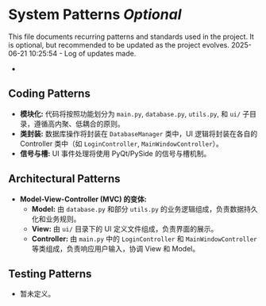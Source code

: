 # System Patterns *Optional*

This file documents recurring patterns and standards used in the project.
It is optional, but recommended to be updated as the project evolves.
2025-06-21 10:25:54 - Log of updates made.

*

## Coding Patterns

*   **模块化:** 代码将按照功能划分为 `main.py`, `database.py`, `utils.py`, 和 `ui/` 子目录，遵循高内聚、低耦合的原则。
*   **类封装:** 数据库操作将封装在 `DatabaseManager` 类中，UI 逻辑将封装在各自的 Controller 类中（如 `LoginController`, `MainWindowController`）。
*   **信号与槽:** UI 事件处理将使用 PyQt/PySide 的信号与槽机制。

## Architectural Patterns

*   **Model-View-Controller (MVC) 的变体:**
    *   **Model:** 由 `database.py` 和部分 `utils.py` 的业务逻辑组成，负责数据持久化和业务规则。
    *   **View:** 由 `ui/` 目录下的 UI 定义文件组成，负责界面的展示。
    *   **Controller:** 由 `main.py` 中的 `LoginController` 和 `MainWindowController` 等类组成，负责响应用户输入，协调 View 和 Model。

## Testing Patterns

*   暂未定义。